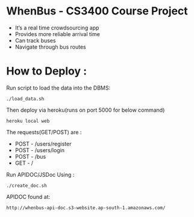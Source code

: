 # WhenBus - CS3400 Course Project

- It’s a real time crowdsourcing app
- Provides more reliable arrival time
- Can track buses
- Navigate through bus routes

How to Deploy :
===============

Run script to load the data into the DBMS:
	
	./load_data.sh

Then deploy via heroku(runs on port 5000 for below command)
	
	heroku local web

The requests(GET/POST) are :
* POST - /users/register
* POST - /users/login
* POST - /bus
* GET - /

Run APIDOC/JSDoc Using :

	./create_doc.sh


APIDOC found at:

	http://whenbus-api-doc.s3-website.ap-south-1.amazonaws.com/
